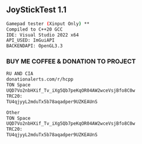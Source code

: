 ## JoyStickTest 1.1
```bash
Gamepad tester (Xinput Only) **
Compiled to C++20 GCC 
IDE: Visual Studio 2022 x64
API_USED: ImGuiAPI
BACKENDAPI: OpenGL3.3
```
### BUY ME COFFEE & DONATION TO PROJECT
```bash
RU AND CIA
donationalerts.com/r/hcpp
TON Space
UQD7Vo2nbHXif_Tv_iXg5Qb7peKqOR04AW2wceVsjBfo8C0w
TRC20:
TU4qjyyL2mduTx5b78aqadper9UZKEAUnS
```
```bash
Other
TON Space
UQD7Vo2nbHXif_Tv_iXg5Qb7peKqOR04AW2wceVsjBfo8C0w
TRC20:
TU4qjyyL2mduTx5b78aqadper9UZKEAUnS
```

